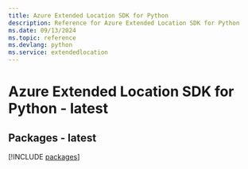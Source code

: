 ```yaml
---
title: Azure Extended Location SDK for Python
description: Reference for Azure Extended Location SDK for Python
ms.date: 09/13/2024
ms.topic: reference
ms.devlang: python
ms.service: extendedlocation
---
```

# Azure Extended Location SDK for Python - latest
## Packages - latest
[!INCLUDE [packages](extended-location-index.md)]